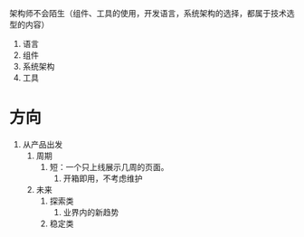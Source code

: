 架构师不会陌生（组件、工具的使用，开发语言，系统架构的选择，都属于技术选型的内容）

1. 语言
2. 组件
3. 系统架构
4. 工具

# 方向
1. 从产品出发
	1. 周期
		1. 短：一个只上线展示几周的页面。
			1. 开箱即用，不考虑维护
	2. 未来
		1. 探索类
			1. 业界内的新趋势
		2. 稳定类